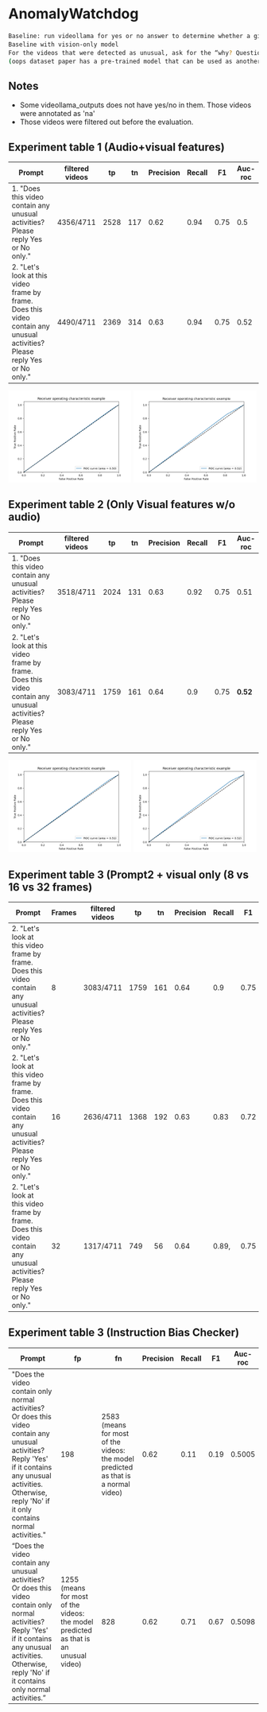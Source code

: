# AnomalyWatchdog

```bash
Baseline: run videollama for yes or no answer to determine whether a given video contains unusual activities, get the baseline numbers for the oops datasets Get the baseline number with VLM
Baseline with vision-only model
For the videos that were detected as unusual, ask for the “why? Question” / “describe why this video is unusual” in a separate exp.
(oops dataset paper has a pre-trained model that can be used as another baseline)
```
## Notes
- Some videollama_outputs does not have yes/no in them. Those videos were annotated as 'na'
- Those videos were filtered out before the evaluation.


## Experiment table 1 (Audio+visual features)
| Prompt|filtered videos|tp|tn|Precision | Recall | F1| Auc-roc|
| ---|---  |---|--- |--- |---|---|---|
|1.  "Does this video contain any unusual activities? Please reply Yes or No only."| 4356/4711| 2528|117|0.62|0.94|0.75|0.5|
|2.  "Let's look at this video frame by frame. Does this video contain any unusual activities? Please reply Yes or No only."|4490/4711 |2369|314 |0.63|0.94|0.75|0.52|
<!-- ![Alt text](results/Ablate_vis_only/prompt_1/auc_roc_.png) -->
<div style="display: flex; justify-content: space-between;">
  <div style="flex: 1; padding-right: 5px;">
  <img src="results/prompt1/auc_roc_.png" alt="Image 1" width="100%">
  </div>
    <div style="flex: 1; padding-right: 5px;">
  <img src="results/prompt2/auc_roc_.png" alt="Image 2" width="100%">
  </div>
</div>


## Experiment table 2 (Only Visual features w/o audio)
<!-- tp: 2025
tn: 458
auc_roc_curve: 0.5183118745612152
precision: 0.63, recall: 0.76, f1_score: 0.69, support: None -->
| Prompt|filtered videos|tp|tn|Precision | Recall | F1| Auc-roc|
| ---|---  |---|--- |--- |---|---|---|
|1.  "Does this video contain any unusual activities? Please reply Yes or No only."|3518/4711 | 2024|131 |0.63| 0.92|0.75|0.51|
|2.  "Let's look at this video frame by frame. Does this video contain any unusual activities? Please reply Yes or No only."|3083/4711|1759|161 |0.64|0.9|0.75|**0.52**|

<!-- precision: 0.64, recall: 0.66, f1_score: 0.65, support: None
tp: 1765
tn: 650
auc_roc_curve: 0.5311649750777898 -->
<div style="display: flex; justify-content: space-between;">
  <div style="flex: 1; padding-right: 5px;">
    <img src="results/Ablate_vis_only/prompt_1/auc_roc_.png" alt="Image 1" width="100%">
  </div>
  <div style="flex: 1; padding-right: 5px;">
    <img src="results/Ablate_vis_only/prompt_2/auc_roc_.png" alt="Image 2" width="100%">
  </div>
</div>


## Experiment table 3 (Prompt2 + visual only (8 vs 16 vs 32 frames)
| Prompt|Frames | filtered videos|tp|tn|Precision | Recall | F1| Auc-roc|
| ---|-- |---  |---|--- |--- |---|---|---|
|2.  "Let's look at this video frame by frame. Does this video contain any unusual activities? Please reply Yes or No only."| 8|3083/4711|1759|161 |0.64|0.9|0.75|**0.52**|
|2.  "Let's look at this video frame by frame. Does this video contain any unusual activities? Please reply Yes or No only."| 16|2636/4711|1368|192 |0.63|0.83|0.72|0.51|
|2.  "Let's look at this video frame by frame. Does this video contain any unusual activities? Please reply Yes or No only."|32|1317/4711|749|56 | 0.64| 0.89,|0.75|0.50|

## Experiment table 3 (Instruction Bias Checker)
| Prompt|fp | fn|Precision | Recall | F1| Auc-roc|
| ---|--- |---  |---|--- |--- |---|
|"Does the video contain only normal activities? Or does this video contain any unusual activities? Reply 'Yes' if it contains any unusual activities. Otherwise, reply 'No' if it only contains normal activities."|198|2583 (means for most of the videos: the model predicted as that is a  normal video)|0.62|0.11|0.19|0.5005|
|“Does the video contain any unusual activities? Or does this video contain only normal activities? Reply 'Yes' if it contains any unusual activities. Otherwise, reply 'No' if it contains only normal activities.”| 1255 (means for most of the videos: the model predicted as that is an unusual video)|828|0.62|0.71|0.67|0.5098|
